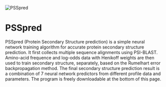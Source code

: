 ![PSSpred](https://github.com/nickcafferry/PSSpred/workflows/PSSpred/badge.svg?event=status)

PSSpred
===============

PSSpred (Protein Secondary Structure prediction) is a simple neural network training algorithm for accurate protein secondary structure prediction. It first collects multiple sequence alignments using PSI-BLAST. Amino-acid frequence and log-odds data with Henikoff weights are then used to train secondary structure, separately, based on the Rumelhart error backpropagation method. The final secondary structure prediction result is a combination of 7 neural network predictors from different profile data and parameters. The program is freely downloadable at the bottom of this page.
